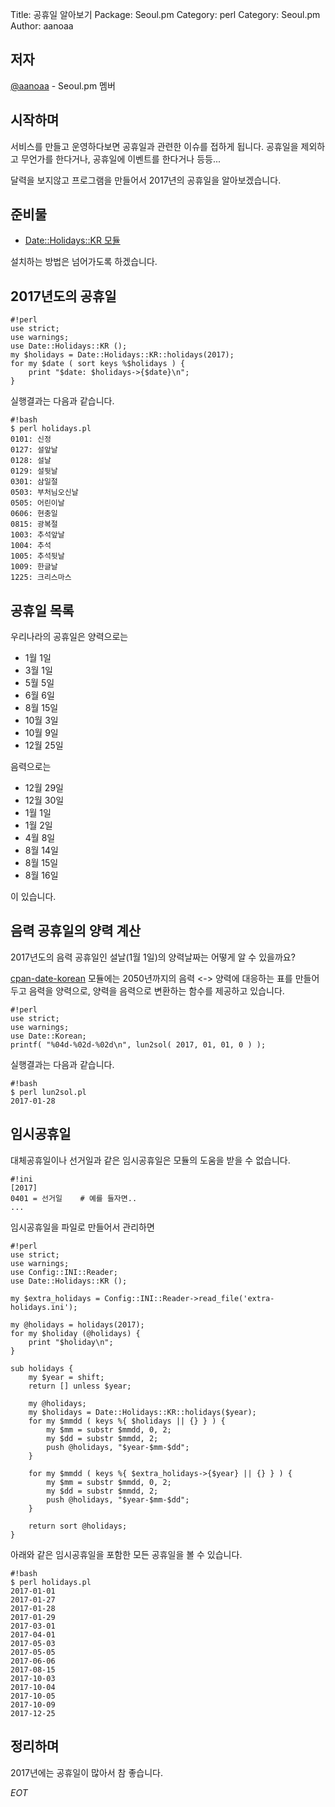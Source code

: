 Title:    공휴일 알아보기
Package:  Seoul.pm
Category: perl
Category: Seoul.pm
Author:   aanoaa

저자
-----

[@aanoaa][github-aanoaa] - Seoul.pm 멤버

시작하며
---------

서비스를 만들고 운영하다보면 공휴일과 관련한 이슈를 접하게 됩니다.
공휴일을 제외하고 무언가를 한다거나, 공휴일에 이벤트를 한다거나 등등...

달력을 보지않고 프로그램을 만들어서 2017년의 공휴일을 알아보겠습니다.

준비물
-------

- [Date::Holidays::KR 모듈][cpan-date-holidays-kr]

설치하는 방법은 넘어가도록 하겠습니다.

2017년도의 공휴일
-------

    #!perl
    use strict;
    use warnings;
    use Date::Holidays::KR ();
    my $holidays = Date::Holidays::KR::holidays(2017);
    for my $date ( sort keys %$holidays ) {
        print "$date: $holidays->{$date}\n";
    }

실행결과는 다음과 같습니다.

    #!bash
    $ perl holidays.pl
    0101: 신정
    0127: 설앞날
    0128: 설날
    0129: 설뒷날
    0301: 삼일절
    0503: 부처님오신날
    0505: 어린이날
    0606: 현충일
    0815: 광복절
    1003: 추석앞날
    1004: 추석
    1005: 추석뒷날
    1009: 한글날
    1225: 크리스마스

공휴일 목록
---------------

우리나라의 공휴일은 양력으로는

- 1월 1일
- 3월 1일
- 5월 5일
- 6월 6일
- 8월 15일
- 10월 3일
- 10월 9일
- 12월 25일

음력으로는

- 12월 29일
- 12월 30일
- 1월 1일
- 1월 2일
- 4월 8일
- 8월 14일
- 8월 15일
- 8월 16일

이 있습니다.


음력 공휴일의 양력 계산
---------------

2017년도의 음력 공휴일인 설날(1월 1일)의 양력날짜는 어떻게 알 수 있을까요?

[cpan-date-korean][cpan-date-korean] 모듈에는 2050년까지의 음력 <-> 양력에 대응하는 표를
만들어두고 음력을 양력으로, 양력을 음력으로 변환하는 함수를 제공하고 있습니다.

    #!perl
    use strict;
    use warnings;
    use Date::Korean;
    printf( "%04d-%02d-%02d\n", lun2sol( 2017, 01, 01, 0 ) );

실행결과는 다음과 같습니다.

    #!bash
    $ perl lun2sol.pl
    2017-01-28


임시공휴일
---------------

대체공휴일이나 선거일과 같은 임시공휴일은 모듈의 도움을 받을 수 없습니다.

    #!ini
    [2017]
    0401 = 선거일    # 예를 들자면..
    ...

임시공휴일을 파일로 만들어서 관리하면

    #!perl
    use strict;
    use warnings;
    use Config::INI::Reader;
    use Date::Holidays::KR ();
    
    my $extra_holidays = Config::INI::Reader->read_file('extra-holidays.ini');
    
    my @holidays = holidays(2017);
    for my $holiday (@holidays) {
        print "$holiday\n";
    }
    
    sub holidays {
        my $year = shift;
        return [] unless $year;
    
        my @holidays;
        my $holidays = Date::Holidays::KR::holidays($year);
        for my $mmdd ( keys %{ $holidays || {} } ) {
            my $mm = substr $mmdd, 0, 2;
            my $dd = substr $mmdd, 2;
            push @holidays, "$year-$mm-$dd";
        }
    
        for my $mmdd ( keys %{ $extra_holidays->{$year} || {} } ) {
            my $mm = substr $mmdd, 0, 2;
            my $dd = substr $mmdd, 2;
            push @holidays, "$year-$mm-$dd";
        }
    
        return sort @holidays;
    }

아래와 같은 임시공휴일을 포함한 모든 공휴일을 볼 수 있습니다.

    #!bash
    $ perl holidays.pl
    2017-01-01
    2017-01-27
    2017-01-28
    2017-01-29
    2017-03-01
    2017-04-01
    2017-05-03
    2017-05-05
    2017-06-06
    2017-08-15
    2017-10-03
    2017-10-04
    2017-10-05
    2017-10-09
    2017-12-25


정리하며
---------

2017년에는 공휴일이 많아서 참 좋습니다.

_EOT_


[github-aanoaa]: https://github.com/aanoaa
[cpan-date-holidays-kr]: https://metacpan.org/pod/Date::Holidays::KR
[cpan-date-korean]: https://metacpan.org/release/Date-Korean
